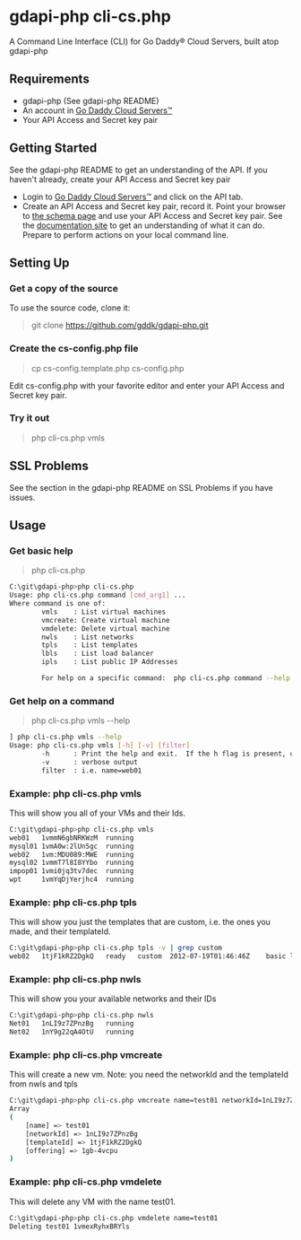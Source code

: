 gdapi-php cli-cs.php
=========

A Command Line Interface (CLI) for Go Daddy&reg; Cloud Servers, built atop gdapi-php

Requirements
---------
* gdapi-php (See gdapi-php README)
* An account in  [Go Daddy Cloud Servers&trade;](http://www.godaddy.com/hosting/cloud-computing.aspx)
* Your API Access and Secret key pair

Getting Started
--------
See the gdapi-php README to get an understanding of the API.
If you haven't already, create your API Access and Secret key pair
* Login to [Go Daddy Cloud Servers&trade;](https://cloud.secureserver.net/) and click on the API tab.
* Create an API Access and Secret key pair, record it.
Point your browser to [the schema page](https://api.cloud.secureserver.net/v1/schemas) and use your API Access and Secret key pair.
See the [documentation site](http://docs.cloud.secureserver.net/) to get an understanding of what it can do.
Prepare to perform actions on your local command line.

Setting Up
---------
### Get a copy of the source
To use the source code, clone it:
> git clone https://github.com/gddk/gdapi-php.git

### Create the cs-config.php file
> cp cs-config.template.php cs-config.php

Edit cs-config.php with your favorite editor and enter your API Access and Secret key pair.

### Try it out
> php cli-cs.php vmls

SSL Problems
--------
See the section in the gdapi-php README on SSL Problems if you have issues.

Usage
--------

### Get basic help
> php cli-cs.php
```bash
C:\git\gdapi-php>php cli-cs.php
Usage: php cli-cs.php command [cmd_arg1] ...
Where command is one of:
        vmls    : List virtual machines
        vmcreate: Create virtual machine
        vmdelete: Delete virtual machine
        nwls    : List networks
        tpls    : List templates
        lbls    : List load balancer
        ipls    : List public IP Addresses

        For help on a specific command:  php cli-cs.php command --help
```

### Get help on a command
> php cli-cs.php vmls --help
```bash
] php cli-cs.php vmls --help
Usage: php cli-cs.php vmls [-h] [-v] [filter]
        -h      : Print the help and exit.  If the h flag is present, only help will display.
        -v      : verbose output
        filter  : i.e. name=web01
```

### Example: php cli-cs.php vmls
This will show you all of your VMs and their Ids.
```bash
C:\git\gdapi-php>php cli-cs.php vmls
web01   1vmmN6gbNRKWzM  running
mysql01 1vmA0w:2lUn5gc  running
web02   1vm:MDU089:MWE  running
mysql02 1vmmT7l8I8YYbo  running
impop01 1vmi0jq3tv7dec  running
wpt     1vmYqDjYerjhc4  running
```

### Example: php cli-cs.php tpls
This will show you just the templates that are custom, i.e. the ones you made, and their templateId.
```bash
C:\git\gdapi-php>php cli-cs.php tpls -v | grep custom
web02   1tjF1kRZ2DgkQ   ready   custom  2012-07-19T01:46:46Z    basic lap build	CentOS   5.6     64
```

### Example: php cli-cs.php nwls
This will show you your available networks and their IDs
```bash
C:\git\gdapi-php>php cli-cs.php nwls
Net01	1nLI9z7ZPnzBg   running
Net02	1nY9g22qA4OtU   running
```

### Example: php cli-cs.php vmcreate
This will create a new vm.  Note: you need the networkId and the templateId from nwls and tpls
```bash
C:\git\gdapi-php>php cli-cs.php vmcreate name=test01 networkId=1nLI9z7ZPnzBg templateId=1tjF1kRZ2DgkQ
Array
(
    [name] => test01
    [networkId] => 1nLI9z7ZPnzBg
    [templateId] => 1tjF1kRZ2DgkQ
    [offering] => 1gb-4vcpu
)
```

### Example: php cli-cs.php vmdelete
This will delete any VM with the name test01.
```bash
C:\git\gdapi-php>php cli-cs.php vmdelete name=test01
Deleting test01 1vmexRyhxBRYls
```
